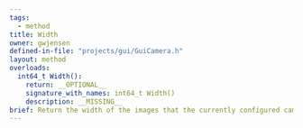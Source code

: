 ```yaml
---
tags:
  - method
title: Width
owner: gwjensen
defined-in-file: "projects/gui/GuiCamera.h"
layout: method
overloads:
  int64_t Width():
    return: __OPTIONAL__
    signature_with_names: int64_t Width()
    description: __MISSING__
brief: Return the width of the images that the currently configured camera can capture.
---
```

